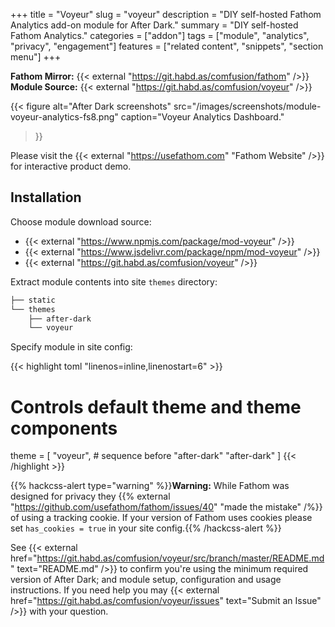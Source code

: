 +++
title = "Voyeur"
slug = "voyeur"
description = "DIY self-hosted Fathom Analytics add-on module for After Dark."
summary = "DIY self-hosted Fathom Analytics."
categories = ["addon"]
tags = ["module", "analytics", "privacy", "engagement"]
features = ["related content", "snippets", "section menu"]
+++

**Fathom Mirror:** {{< external "https://git.habd.as/comfusion/fathom" />}}<br>
**Module Source:** {{< external "https://git.habd.as/comfusion/voyeur" />}}

{{< figure alt="After Dark screenshots"
  src="/images/screenshots/module-voyeur-analytics-fs8.png"
  caption="Voyeur Analytics Dashboard."
>}}

Please visit the {{< external "https://usefathom.com" "Fathom Website" />}} for interactive product demo.

## Installation

Choose module download source:

- {{< external "https://www.npmjs.com/package/mod-voyeur" />}}
- {{< external "https://www.jsdelivr.com/package/npm/mod-voyeur" />}}
- {{< external "https://git.habd.as/comfusion/voyeur" />}}

Extract module contents into site `themes` directory:

```sh
├── static
└── themes
    ├── after-dark
    └── voyeur
```

Specify module in site config:

{{< highlight toml "linenos=inline,linenostart=6" >}}
# Controls default theme and theme components
theme = [
  "voyeur", # sequence before "after-dark"
  "after-dark"
]
{{< /highlight >}}

{{% hackcss-alert type="warning" %}}**Warning:** While Fathom was designed for privacy they {{% external "https://github.com/usefathom/fathom/issues/40" "made the mistake" /%}} of using a tracking cookie. If your version of Fathom uses cookies please set `has_cookies = true` in your site config.{{% /hackcss-alert %}}

See {{< external href="https://git.habd.as/comfusion/voyeur/src/branch/master/README.md" text="README.md" />}} to confirm you're using the minimum required version of After Dark; and module setup, configuration and usage instructions. If you need help you may {{< external href="https://git.habd.as/comfusion/voyeur/issues" text="Submit an Issue" />}} with your question.
